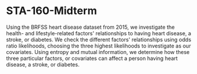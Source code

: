 # STA-160-Midterm
Using the BRFSS heart disease dataset from 2015, we investigate the health- and lifestyle-related factors' relationships to having heart disease, a stroke, or diabetes. We check the different factors' relationships using odds ratio likelihoods, choosing the three highest likelihoods to investigate as our covariates. Using entropy and mutual information, we determine how these three particular factors, or covariates can affect a person having heart disease, a stroke, or diabetes. 
